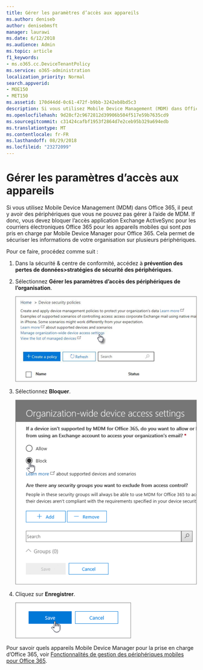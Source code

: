 ```yaml
---
title: Gérer les paramètres d’accès aux appareils
ms.author: deniseb
author: denisebmsft
manager: laurawi
ms.date: 6/12/2018
ms.audience: Admin
ms.topic: article
f1_keywords:
- ms.o365.cc.DeviceTenantPolicy
ms.service: o365-administration
localization_priority: Normal
search.appverid:
- MOE150
- MET150
ms.assetid: 170d44dd-0c61-472f-b9bb-3242eb8bd5c3
description: Si vous utilisez Mobile Device Management (MDM) dans Office 365, il peut y avoir des périphériques que vous ne pouvez pas gérer à l’aide de MDM. If donc, vous devez bloquer l’accès application Exchange ActiveSync pour les courriers électroniques Office 365 pour les appareils mobiles qui ne sont pas pris en charge par Mobile Device Manager pour Office 365. Cela permet de sécuriser les informations de votre organisation sur plusieurs périphériques.
ms.openlocfilehash: 9d28cf2c9672812d39906b504f517e59b7635cd9
ms.sourcegitcommit: c31424cafbf1953f2864d7e2ceb95b329a694edb
ms.translationtype: MT
ms.contentlocale: fr-FR
ms.lasthandoff: 08/29/2018
ms.locfileid: "23272099"
---
```

# <a name="manage-device-access-settings"></a>Gérer les paramètres d’accès aux appareils

Si vous utilisez Mobile Device Management (MDM) dans Office 365, il peut y avoir des périphériques que vous ne pouvez pas gérer à l’aide de MDM. If donc, vous devez bloquer l’accès application Exchange ActiveSync pour les courriers électroniques Office 365 pour les appareils mobiles qui sont *pas* pris en charge par Mobile Device Manager pour Office 365. Cela permet de sécuriser les informations de votre organisation sur plusieurs périphériques. 
  
Pour ce faire, procédez comme suit :
  
1. Dans la sécurité &amp; centre de conformité, accédez à **prévention des pertes de données\>stratégies de sécurité des périphériques**.
    
2. Sélectionnez **Gérer les paramètres d’accès des périphériques de l’organisation**.
    
    ![Accéder au centre de conformité \> périphériques et cliquez sur Lier les paramètres d’accès de gérer les périphériques.](media/b9f4da3c-dfa5-4913-8482-42a077cb4f56.png)
  
3. Sélectionnez **Bloquer**. 
    
    ![Gérer l’accès des périphériques - sélection de bloc](media/02a3dc32-2b4f-4bde-9f79-45dcb0694141.png)
  
4. Cliquez sur **Enregistrer**.
    
    ![Le bouton Enregistrer sur le panneau d’accès gérer les périphériques](media/ed398c5d-3845-4c64-a9e5-a3f4577f9857.png)
  
Pour savoir quels appareils Mobile Device Manager pour la prise en charge d’Office 365, voir [Fonctionnalités de gestion des périphériques mobiles pour Office 365](capabilities-of-mobile-device-management.md).
  


